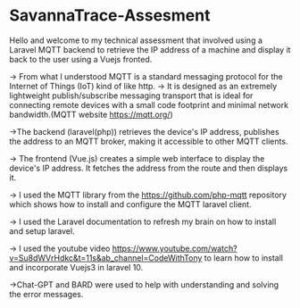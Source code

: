 # SavannaTrace-Assesment
Hello and welcome to my technical assessment that involved using a Laravel MQTT backend to retrieve the IP address of a machine and display it back to the user using a Vuejs fronted.

-> From what I understood MQTT is a standard messaging protocol for the Internet of Things (IoT) kind of like http.
-> It is designed as an extremely lightweight publish/subscribe messaging transport that is ideal for connecting remote devices with a small code footprint and minimal network bandwidth.(MQTT website https://mqtt.org/)

->The backend (laravel(php)) retrieves the device's IP address, publishes the address to an MQTT broker, making it accessible to other MQTT clients.

-> The frontend (Vue.js) creates a simple web interface to display the device's IP address. It fetches the address from the route and then displays it.

-> I used the MQTT library from the https://github.com/php-mqtt repository which shows how to install and configure the MQTT laravel client. 

-> I used the Laravel documentation to refresh my brain on how to install and setup laravel.

-> I used the youtube video https://www.youtube.com/watch?v=Su8dWVrHdkc&t=11s&ab_channel=CodeWithTony to learn how to install and incorporate Vuejs3 in laravel 10.

->Chat-GPT and BARD were used to help with understanding and solving the error messages.
